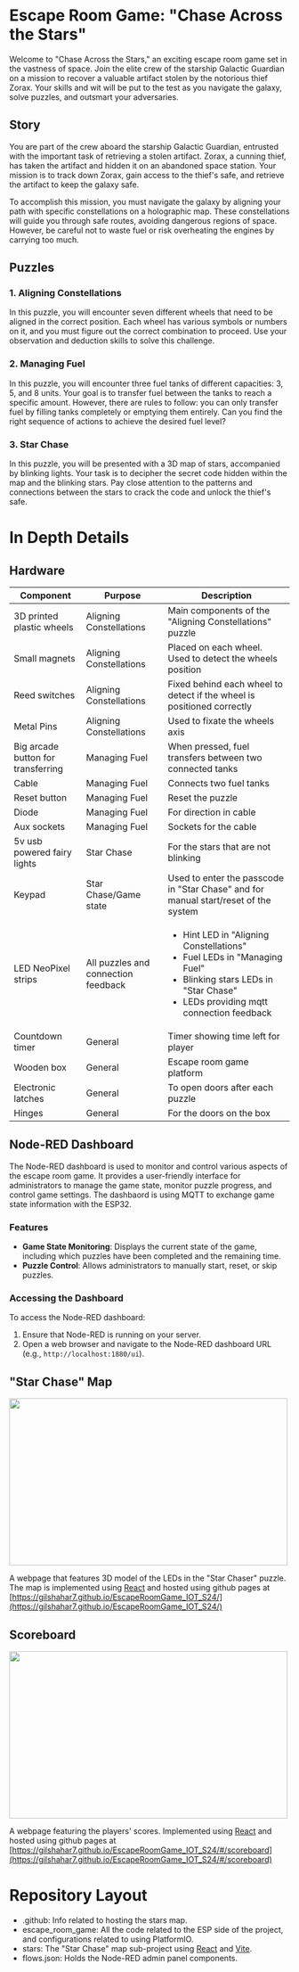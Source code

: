 # Escape Room Game: "Chase Across the Stars"

Welcome to "Chase Across the Stars," an exciting escape room game set in the vastness of space. Join the elite crew of the starship Galactic Guardian on a mission to recover a valuable artifact stolen by the notorious thief Zorax. Your skills and wit will be put to the test as you navigate the galaxy, solve puzzles, and outsmart your adversaries.

## Story

You are part of the crew aboard the starship Galactic Guardian, entrusted with the important task of retrieving a stolen artifact. Zorax, a cunning thief, has taken the artifact and hidden it on an abandoned space station. Your mission is to track down Zorax, gain access to the thief's safe, and retrieve the artifact to keep the galaxy safe.

To accomplish this mission, you must navigate the galaxy by aligning your path with specific constellations on a holographic map. These constellations will guide you through safe routes, avoiding dangerous regions of space. However, be careful not to waste fuel or risk overheating the engines by carrying too much.

## Puzzles

### 1. Aligning Constellations

In this puzzle, you will encounter seven different wheels that need to be aligned in the correct position. Each wheel has various symbols or numbers on it, and you must figure out the correct combination to proceed. Use your observation and deduction skills to solve this challenge.

### 2. Managing Fuel

In this puzzle, you will encounter three fuel tanks of different capacities: 3, 5, and 8 units. Your goal is to transfer fuel between the tanks to reach a specific amount. However, there are rules to follow: you can only transfer fuel by filling tanks completely or emptying them entirely. Can you find the right sequence of actions to achieve the desired fuel level?

### 3. Star Chase

In this puzzle, you will be presented with a 3D map of stars, accompanied by blinking lights. Your task is to decipher the secret code hidden within the map and the blinking stars. Pay close attention to the patterns and connections between the stars to crack the code and unlock the thief's safe.

# In Depth Details

## Hardware

| Component | Purpose | Description
| --- | --- | --- |
| 3D printed plastic wheels | Aligning Constellations | Main components of the "Aligning Constellations" puzzle |
| Small magnets | Aligning Constellations | Placed on each wheel. Used to detect the wheels position |
| Reed switches | Aligning Constellations | Fixed behind each wheel to detect if the wheel is positioned correctly |
| Metal Pins | Aligning Constellations | Used to fixate the wheels axis |
| Big arcade button for transferring | Managing Fuel | When pressed, fuel transfers between two connected tanks |
| Cable | Managing Fuel | Connects two fuel tanks |
| Reset button | Managing Fuel | Reset the puzzle
| Diode | Managing Fuel | For direction in cable |
| Aux sockets | Managing Fuel | Sockets for the cable |
| 5v usb powered fairy lights | Star Chase | For the stars that are not blinking |
| Keypad | Star Chase/Game state | Used to enter the passcode in "Star Chase" and for manual start/reset of the system |
| LED NeoPixel strips | All puzzles and connection feedback | <ul><li>Hint LED in "Aligning Constellations"</li><li>Fuel LEDs in "Managing Fuel"</li><li>Blinking stars LEDs in "Star Chase"</li><li>LEDs providing mqtt connection feedback</li></ul> |
| Countdown timer | General | Timer showing time left for player |
| Wooden box | General | Escape room game platform |
| Electronic latches | General | To open doors after each puzzle |
| Hinges | General | For the doors on the box |

## Node-RED Dashboard

The Node-RED dashboard is used to monitor and control various aspects of the escape room game. It provides a user-friendly interface for administrators to manage the game state, monitor puzzle progress, and control game settings.
The dashbaord is using MQTT to exchange game state information with the ESP32.

### Features

- **Game State Monitoring**: Displays the current state of the game, including which puzzles have been completed and the remaining time.
- **Puzzle Control**: Allows administrators to manually start, reset, or skip puzzles.

### Accessing the Dashboard

To access the Node-RED dashboard:

1. Ensure that Node-RED is running on your server.
2. Open a web browser and navigate to the Node-RED dashboard URL (e.g., `http://localhost:1880/ui`).

## "Star Chase" Map
<img src="https://github.com/user-attachments/assets/98fc8be6-abc5-46ab-aaf4-b28feed4c9fe" width="500" height="300"/>

A webpage that features 3D model of the LEDs in the "Star Chaser" puzzle.\
The map is implemented using [React](https://react.dev/) and hosted using github pages at [https://gilshahar7.github.io/EscapeRoomGame_IOT_S24/](https://gilshahar7.github.io/EscapeRoomGame_IOT_S24/)

## Scoreboard
<img src="https://github.com/user-attachments/assets/f115bb78-d747-429d-af7d-4774a9a9af24" width="500" height="300"/>

A webpage featuring the players' scores.
Implemented using [React](https://react.dev/) and hosted using github pages at [https://gilshahar7.github.io/EscapeRoomGame_IOT_S24/#/scoreboard](https://gilshahar7.github.io/EscapeRoomGame_IOT_S24/#/scoreboard)

# Repository Layout
* .github: Info related to hosting the stars map.
* escape_room_game: All the code related to the ESP side of the project, and configurations related to using PlatformIO.
* stars: The "Star Chase" map sub-project using [React](https://react.dev/) and [Vite](https://vitejs.dev/).
* flows.json: Holds the Node-RED admin panel components.
